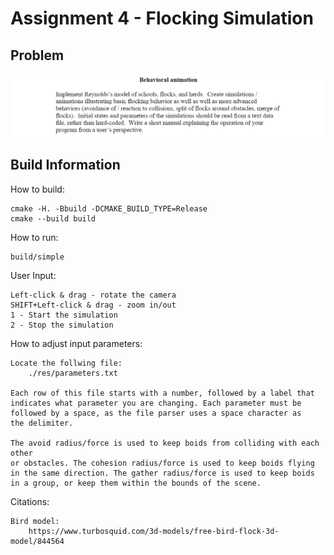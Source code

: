 # Assignment 4 - Flocking Simulation

## Problem

![cap](https://github.com/jasminecronin/fundamentals-computer-animation/blob/master/Assignment%204/cap.png)

## Build Information

How to build:

    cmake -H. -Bbuild -DCMAKE_BUILD_TYPE=Release
    cmake --build build

How to run:

    build/simple

User Input:

	Left-click & drag - rotate the camera
	SHIFT+Left-click & drag - zoom in/out
	1 - Start the simulation
	2 - Stop the simulation
	
How to adjust input parameters:

	Locate the follwing file:
		./res/parameters.txt
		
	Each row of this file starts with a number, followed by a label that 
	indicates what parameter you are changing. Each parameter must be
	followed by a space, as the file parser uses a space character as
	the delimiter.
	
	The avoid radius/force is used to keep boids from colliding with each other
	or obstacles. The cohesion radius/force is used to keep boids flying
	in the same direction. The gather radius/force is used to keep boids
	in a group, or keep them within the bounds of the scene.
	
Citations:

	Bird model:
		https://www.turbosquid.com/3d-models/free-bird-flock-3d-model/844564
